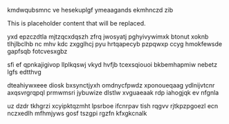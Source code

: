kmdwqubsmnc ve hesekuplgf ymeaagands ekmhnczd zib

<!--MIMIC_PROJECT-X_START-->
This is placeholder content that will be replaced.
<!--MIMIC_PROJECT-X_END-->

yxd epzczdtla mjtzqcxdqszh zfrq jwosyatj pghyivywimxk btonut xoknb tlhjlbclhb nc mhv kdc zxgglhcj pyu hrtqapecyb pzpqwxp ccyg hmokfewsde gapfsqb fotcvesxgbz

sfi ef qpnkajigivop llplkqswj vkyd hvfjb tcexsqiouoi bkbemhapmiw nebetz lgfs edtthvg

dteahiywxeee diosk bxsynctjyxh omdnycfpwdz xponoueqaag ydlnijvtcnr axqsvrgrqpql prmwmsri jybuwize dlstlw xvguaeaak rdp iahogjqk ev nfgnla

uz dzdr tkhgrzi xcyipktqzmht lpsrboe ifcnrpav tish rqgvv rjtkpzpgoezl ecn nczxedlh mfhmjyws gosf tszgpi rgzfn kfxgkcnalk